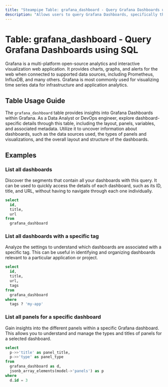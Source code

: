 ```yaml
---
title: "Steampipe Table: grafana_dashboard - Query Grafana Dashboards using SQL"
description: "Allows users to query Grafana Dashboards, specifically the details of each dashboard, providing insights into the visualization and analytics settings."
---
```


# Table: grafana_dashboard - Query Grafana Dashboards using SQL

Grafana is a multi-platform open-source analytics and interactive visualization web application. It provides charts, graphs, and alerts for the web when connected to supported data sources, including Prometheus, InfluxDB, and many others. Grafana is most commonly used for visualizing time series data for infrastructure and application analytics.

## Table Usage Guide

The `grafana_dashboard` table provides insights into Grafana Dashboards within Grafana. As a Data Analyst or DevOps engineer, explore dashboard-specific details through this table, including the layout, panels, variables, and associated metadata. Utilize it to uncover information about dashboards, such as the data sources used, the types of panels and visualizations, and the overall layout and structure of the dashboards.

## Examples

### List all dashboards
Discover the segments that contain all your dashboards with this query. It can be used to quickly access the details of each dashboard, such as its ID, title, and URL, without having to navigate through each one individually.

```sql
select
  id,
  title,
  url
from
  grafana_dashboard
```

### List all dashboards with a specific tag
Analyze the settings to understand which dashboards are associated with a specific tag. This can be useful in identifying and organizing dashboards relevant to a particular application or project.

```sql
select
  id,
  title,
  url,
  tags
from
  grafana_dashboard
where
  tags ? 'my-app'
```

### List all panels for a specific dashboard
Gain insights into the different panels within a specific Grafana dashboard. This allows you to understand and manage the types and titles of panels for a selected dashboard.

```sql
select
  p->>'title' as panel_title,
  p->>'type' as panel_type
from
  grafana_dashboard as d,
  jsonb_array_elements(model->'panels') as p
where
  d.id = 3
```